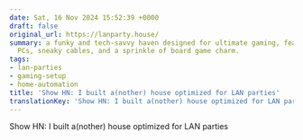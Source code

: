 ```yaml
---
date: Sat, 16 Nov 2024 15:52:39 +0000
draft: false
original_url: https://lanparty.house/
summary: a funky and tech-savvy haven designed for ultimate gaming, featuring foldable
  PCs, sneaky cables, and a sprinkle of board game charm.
tags:
- lan-parties
- gaming-setup
- home-automation
title: 'Show HN: I built a(nother) house optimized for LAN parties'
translationKey: 'Show HN: I built a(nother) house optimized for LAN parties'
---
```


Show HN: I built a(nother) house optimized for LAN parties
